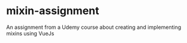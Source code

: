 # mixin-assignment
An assignment from a Udemy course about creating and implementing mixins using VueJs 
